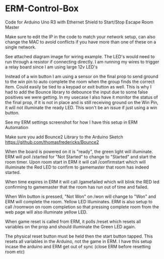 # ERM-Control-Box
Code for Arduino Uno R3 with Ethernet Shield to Start/Stop Escape Room Master

Make sure to edit the IP in the code to match your network setup, can also change the MAC to avoid conflicts if you have more than one of these on a single network.

See attached diagram image for wiring example. The LED's would need to run through a resistor if connecting directly.  I am running my wires to trigger a relay board since I am using large 12v LED's 

Instead of a win button I am using a sensor on the final prop to send ground to the win pin to auto complete the room when the group finds the correct item.  Could easily be tied to a keypad or exit button as well.  This is why I had to add the Bounce library to debounce the input due to some false positives we were getting.  In my usecase I also have it monitor the status of the final prop, if it is not in place and is still receiving ground on the Win Pin, it will not illuminate the ready LED.  This won't be an issue if just using a win button.

See my ERM settings screenshot for how I have this setup in ERM Automation

Make sure you add Bounce2 Library to the Arduino Sketch
https://github.com/thomasfredericks/Bounce2

When the board is powered on it is "ready", the green light will illuminate. ERM will poll /started for "Not Started" to change to "Started" and start the room timer.  Upon room start in ERM it will call /confirmstart which will illuiminate the Red LED to confirm to gamemaster that room has indeed started.

When time expires in ERM it will call /gamefailed which will blink the RED led confirming to gamemaster that the room has run out of time and failed.

When Win button is pressed, "Not Won" on /won will change to "Won" and ERM will complete the room.  Yellow LED Illuminates.  ERM is also setup to call /roomwon on room completion so that pressing complete room from the web page will also illuminate yellow LED.

When game reset is called from ERM, it polls /reset which resets all variables on the prop and should illuminate the Green LED again.

The physical reset button must be held then the start button tapped.  This resets all variables in the Arduino, not the game in ERM.  I have this setup incase the arduino and ERM get out of sync (close ERM before resetting room etc)

